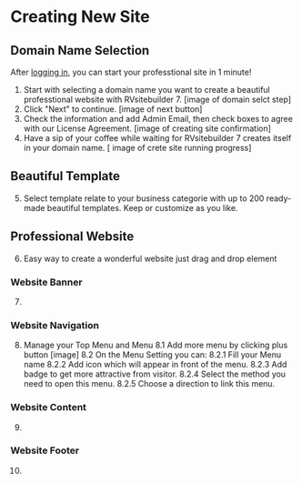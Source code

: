 # Creating New Site

## Domain Name Selection
After [logging in](https://github.com/rvsitebuilder/user-docs/blob/7.1/en/overview.md#login-system_), you can start your professtional site in 1 minute!
1. Start with selecting a domain name you want to create a beautiful professtional website with RVsitebuilder 7.
[image of domain selct step]
1. Click "Next" to continue.
[image of next button]
1. Check the information and add Admin Email, then check boxes to agree with our License Agreement.
[image of creating site confirmation]
1. Have a sip of your coffee while waiting for RVsitebuilder 7 creates itself in your domain name.
[ image of crete site running progress]

## Beautiful Template
5. Select template relate to your business categorie with up to 200 ready-made beautiful templates. Keep or customize as you like.

## Professional Website
6. Easy way to create a wonderful website just drag and drop element 

### Website Banner
7.

### Website Navigation
8. Manage your Top Menu and Menu
  8.1 Add more menu by clicking plus button
  [image]
  8.2 On the Menu Setting you can:
  8.2.1 Fill your Menu name
    8.2.2 Add icon which will appear in front of the menu.
    8.2.3 Add badge to get more attractive from visitor.
    8.2.4 Select the method you need to open this menu.
    8.2.5 Choose a direction to link this menu.

### Website Content
9.
### Website Footer
10.


